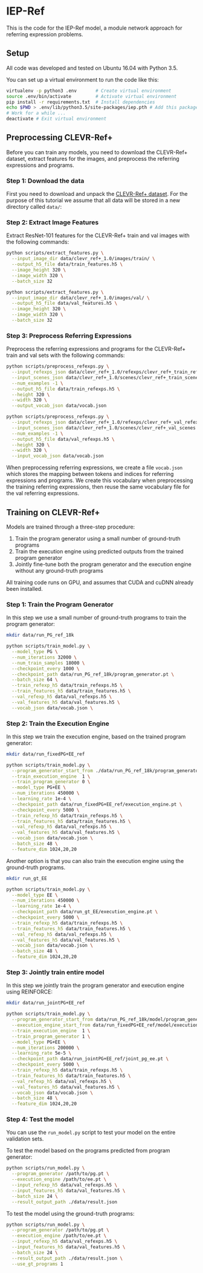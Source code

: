# IEP-Ref

This is the code for the IEP-Ref model, a module network approach for referring expression problems.

## Setup

All code was developed and tested on Ubuntu 16.04 with Python 3.5.

You can set up a virtual environment to run the code like this:

```bash
virtualenv -p python3 .env       # Create virtual environment
source .env/bin/activate         # Activate virtual environment
pip install -r requirements.txt  # Install dependencies
echo $PWD > .env/lib/python3.5/site-packages/iep.pth # Add this package to virtual environment
# Work for a while ...
deactivate # Exit virtual environment
```


## Preprocessing CLEVR-Ref+

Before you can train any models, you need to download the CLEVR-Ref+ dataset, extract features for the images, and preprocess the referring expressions and programs.

### Step 1: Download the data

First you need to download and unpack the [CLEVR-Ref+ dataset](https://cs.jhu.edu/~cxliu/data/clevr_ref+_1.0.zip).
For the purpose of this tutorial we assume that all data will be stored in a new directory called `data/`:

### Step 2: Extract Image Features

Extract ResNet-101 features for the CLEVR-Ref+ train and val images with the following commands:

```bash
python scripts/extract_features.py \
  --input_image_dir data/clevr_ref+_1.0/images/train/ \
  --output_h5_file data/train_features.h5 \
  --image_height 320 \
  --image_width 320 \
  --batch_size 32 

python scripts/extract_features.py \
  --input_image_dir data/clevr_ref+_1.0/images/val/ \
  --output_h5_file data/val_features.h5 \
  --image_height 320 \
  --image_width 320 \
  --batch_size 32 
```

### Step 3: Preprocess Referring Expressions

Preprocess the referring expressions and programs for the CLEVR-Ref+ train and val sets with the following commands:

```bash
python scripts/preprocess_refexps.py \
  --input_refexps_json data/clevr_ref+_1.0/refexps/clevr_ref+_train_refexps.json \
  --input_scenes_json data/clevr_ref+_1.0/scenes/clevr_ref+_train_scenes.json \
  --num_examples -1 \
  --output_h5_file data/train_refexps.h5 \
  --height 320 \
  --width 320 \
  --output_vocab_json data/vocab.json

python scripts/preprocess_refexps.py \
  --input_refexps_json data/clevr_ref+_1.0/refexps/clevr_ref+_val_refexps.json \
  --input_scenes_json data/clevr_ref+_1.0/scenes/clevr_ref+_val_scenes.json \
  --num_examples -1 \
  --output_h5_file data/val_refexps.h5 \
  --height 320 \
  --width 320 \
  --input_vocab_json data/vocab.json
```

When preprocessing referring expressions, we create a file `vocab.json` which stores the mapping between
tokens and indices for referring expressions and programs. We create this vocabulary when preprocessing
the training referring expressions, then reuse the same vocabulary file for the val referring expressions.

## Training on CLEVR-Ref+

Models are trained through a three-step procedure:

1. Train the program generator using a small number of ground-truth programs
2. Train the execution engine using predicted outputs from the trained program generator
3. Jointly fine-tune both the program generator and the execution engine without any ground-truth programs

All training code runs on GPU, and assumes that CUDA and cuDNN already been installed.

### Step 1: Train the Program Generator

In this step we use a small number of ground-truth programs to train the program generator:

```bash
mkdir data/run_PG_ref_18k

python scripts/train_model.py \
  --model_type PG \
  --num_iterations 32000 \
  --num_train_samples 18000 \
  --checkpoint_every 1000 \
  --checkpoint_path data/run_PG_ref_18k/program_generator.pt \
  --batch_size 64 \
  --train_refexp_h5 data/train_refexps.h5 \
  --train_features_h5 data/train_features.h5 \
  --val_refexp_h5 data/val_refexps.h5 \
  --val_features_h5 data/val_features.h5 \
  --vocab_json data/vocab.json \
```

### Step 2: Train the Execution Engine

In this step we train the execution engine, based on the trained program generator:

```bash
mkdir data/run_fixedPG+EE_ref

python scripts/train_model.py \
  --program_generator_start_from ./data/run_PG_ref_18k/program_generator.pt_32000 \
  --train_execution_engine  1 \
  --train_program_generator 0 \
  --model_type PG+EE \
  --num_iterations 450000 \
  --learning_rate 1e-4 \
  --checkpoint_path data/run_fixedPG+EE_ref/execution_engine.pt \
  --checkpoint_every 5000 \
  --train_refexp_h5 data/train_refexps.h5 \
  --train_features_h5 data/train_features.h5 \
  --val_refexp_h5 data/val_refexps.h5 \
  --val_features_h5 data/val_features.h5 \
  --vocab_json data/vocab.json \
  --batch_size 48 \
  --feature_dim 1024,20,20
```

Another option is that you can also train the execution engine using the ground-truth programs.

```bash
mkdir run_gt_EE

python scripts/train_model.py \
  --model_type EE \
  --num_iterations 450000 \
  --learning_rate 1e-4 \
  --checkpoint_path data/run_gt_EE/execution_engine.pt \
  --checkpoint_every 5000 \
  --train_refexp_h5 data/train_refexps.h5 \
  --train_features_h5 data/train_features.h5 \
  --val_refexp_h5 data/val_refexps.h5 \
  --val_features_h5 data/val_features.h5 \
  --vocab_json data/vocab.json \
  --batch_size 48 \
  --feature_dim 1024,20,20
```



### Step 3: Jointly train entire model

In this step we jointly train the program generator and execution engine using REINFORCE:

```bash
mkdir data/run_jointPG+EE_ref

python scripts/train_model.py \
  --program_generator_start_from data/run_PG_ref_18k/model/program_generator.pt_32000 \
  --execution_engine_start_from data/run_fixedPG+EE_ref/model/execution_engine.pt_450000 \
  --train_execution_engine  1 \
  --train_program_generator 1 \
  --model_type PG+EE \
  --num_iterations 200000 \
  --learning_rate 5e-5 \
  --checkpoint_path data/run_jointPG+EE_ref/joint_pg_ee.pt \
  --checkpoint_every 5000 \
  --train_refexp_h5 data/train_refexps.h5 \
  --train_features_h5 data/train_features.h5 \
  --val_refexp_h5 data/val_refexps.h5 \
  --val_features_h5 data/val_features.h5 \
  --vocab_json data/vocab.json \
  --batch_size 48 \
  --feature_dim 1024,20,20
```

### Step 4: Test the model

You can use the `run_model.py` script to test your model on the entire validation
sets. 

To test the model based on the programs predicted from program generator:
```bash
python scripts/run_model.py \
  --program_generator /path/to/pg.pt \
  --execution_engine /path/to/ee.pt \
  --input_refexp_h5 data/val_refexps.h5 \
  --input_features_h5 data/val_features.h5 \
  --batch_size 24 \
  --result_output_path ./data/result.json
```

To test the model using the ground-truth programs:
```bash
python scripts/run_model.py \
  --program_generator /path/to/pg.pt \
  --execution_engine /path/to/ee.pt \
  --input_refexp_h5 data/val_refexps.h5 \
  --input_features_h5 data/val_features.h5 \
  --batch_size 24 \
  --result_output_path ./data/result.json \
  --use_gt_programs 1
```
